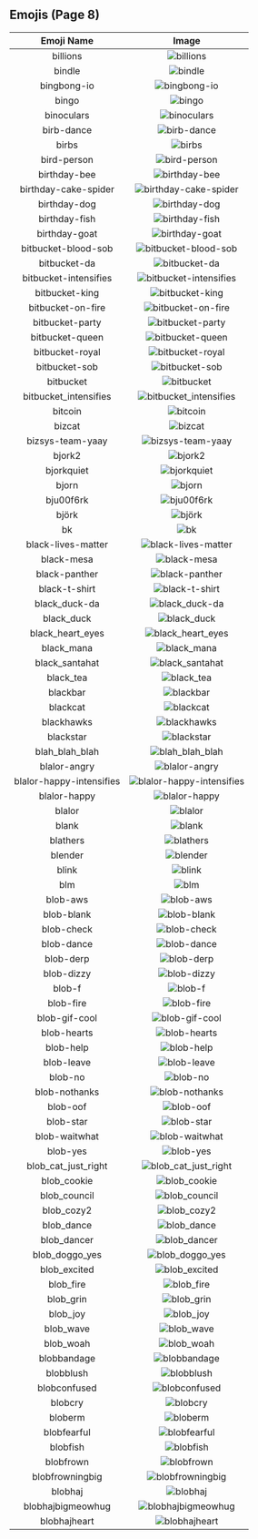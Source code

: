 
  ## Emojis (Page 8)
  |Emoji Name|Image|
  | :-: | :-: |
  |billions| ![billions](/output/billions.jpg)|
  |bindle| ![bindle](/output/bindle.png)|
  |bingbong-io| ![bingbong-io](/output/bingbong-io.jpg)|
  |bingo| ![bingo](/output/bingo.png)|
  |binoculars| ![binoculars](/output/binoculars.png)|
  |birb-dance| ![birb-dance](/output/birb-dance.gif)|
  |birbs| ![birbs](/output/birbs.jpg)|
  |bird-person| ![bird-person](/output/bird-person.png)|
  |birthday-bee| ![birthday-bee](/output/birthday-bee.png)|
  |birthday-cake-spider| ![birthday-cake-spider](/output/birthday-cake-spider.png)|
  |birthday-dog| ![birthday-dog](/output/birthday-dog.png)|
  |birthday-fish| ![birthday-fish](/output/birthday-fish.png)|
  |birthday-goat| ![birthday-goat](/output/birthday-goat.png)|
  |bitbucket-blood-sob| ![bitbucket-blood-sob](/output/bitbucket-blood-sob.png)|
  |bitbucket-da| ![bitbucket-da](/output/bitbucket-da.png)|
  |bitbucket-intensifies| ![bitbucket-intensifies](/output/bitbucket-intensifies.gif)|
  |bitbucket-king| ![bitbucket-king](/output/bitbucket-king.png)|
  |bitbucket-on-fire| ![bitbucket-on-fire](/output/bitbucket-on-fire.gif)|
  |bitbucket-party| ![bitbucket-party](/output/bitbucket-party.gif)|
  |bitbucket-queen| ![bitbucket-queen](/output/bitbucket-queen.png)|
  |bitbucket-royal| ![bitbucket-royal](/output/bitbucket-royal.png)|
  |bitbucket-sob| ![bitbucket-sob](/output/bitbucket-sob.png)|
  |bitbucket| ![bitbucket](/output/bitbucket.png)|
  |bitbucket_intensifies| ![bitbucket_intensifies](/output/bitbucket_intensifies.gif)|
  |bitcoin| ![bitcoin](/output/bitcoin.jpg)|
  |bizcat| ![bizcat](/output/bizcat.png)|
  |bizsys-team-yaay| ![bizsys-team-yaay](/output/bizsys-team-yaay.gif)|
  |bjork2| ![bjork2](/output/bjork2.png)|
  |bjorkquiet| ![bjorkquiet](/output/bjorkquiet.png)|
  |bjorn| ![bjorn](/output/bjorn.png)|
  |bju00f6rk| ![bju00f6rk](/output/bju00f6rk.png)|
  |björk| ![björk](/output/björk.png)|
  |bk| ![bk](/output/bk.png)|
  |black-lives-matter| ![black-lives-matter](/output/black-lives-matter.png)|
  |black-mesa| ![black-mesa](/output/black-mesa.png)|
  |black-panther| ![black-panther](/output/black-panther.png)|
  |black-t-shirt| ![black-t-shirt](/output/black-t-shirt.png)|
  |black_duck-da| ![black_duck-da](/output/black_duck-da.png)|
  |black_duck| ![black_duck](/output/black_duck.jpg)|
  |black_heart_eyes| ![black_heart_eyes](/output/black_heart_eyes.png)|
  |black_mana| ![black_mana](/output/black_mana.png)|
  |black_santahat| ![black_santahat](/output/black_santahat.png)|
  |black_tea| ![black_tea](/output/black_tea.png)|
  |blackbar| ![blackbar](/output/blackbar.jpg)|
  |blackcat| ![blackcat](/output/blackcat.jpg)|
  |blackhawks| ![blackhawks](/output/blackhawks.png)|
  |blackstar| ![blackstar](/output/blackstar.png)|
  |blah_blah_blah| ![blah_blah_blah](/output/blah_blah_blah.gif)|
  |blalor-angry| ![blalor-angry](/output/blalor-angry.png)|
  |blalor-happy-intensifies| ![blalor-happy-intensifies](/output/blalor-happy-intensifies.gif)|
  |blalor-happy| ![blalor-happy](/output/blalor-happy.png)|
  |blalor| ![blalor](/output/blalor.png)|
  |blank| ![blank](/output/blank.gif)|
  |blathers| ![blathers](/output/blathers.png)|
  |blender| ![blender](/output/blender.gif)|
  |blink| ![blink](/output/blink.gif)|
  |blm| ![blm](/output/blm.png)|
  |blob-aws| ![blob-aws](/output/blob-aws.png)|
  |blob-blank| ![blob-blank](/output/blob-blank.png)|
  |blob-check| ![blob-check](/output/blob-check.png)|
  |blob-dance| ![blob-dance](/output/blob-dance.gif)|
  |blob-derp| ![blob-derp](/output/blob-derp.png)|
  |blob-dizzy| ![blob-dizzy](/output/blob-dizzy.png)|
  |blob-f| ![blob-f](/output/blob-f.png)|
  |blob-fire| ![blob-fire](/output/blob-fire.gif)|
  |blob-gif-cool| ![blob-gif-cool](/output/blob-gif-cool.gif)|
  |blob-hearts| ![blob-hearts](/output/blob-hearts.gif)|
  |blob-help| ![blob-help](/output/blob-help.png)|
  |blob-leave| ![blob-leave](/output/blob-leave.gif)|
  |blob-no| ![blob-no](/output/blob-no.png)|
  |blob-nothanks| ![blob-nothanks](/output/blob-nothanks.png)|
  |blob-oof| ![blob-oof](/output/blob-oof.png)|
  |blob-star| ![blob-star](/output/blob-star.png)|
  |blob-waitwhat| ![blob-waitwhat](/output/blob-waitwhat.png)|
  |blob-yes| ![blob-yes](/output/blob-yes.png)|
  |blob_cat_just_right| ![blob_cat_just_right](/output/blob_cat_just_right.png)|
  |blob_cookie| ![blob_cookie](/output/blob_cookie.png)|
  |blob_council| ![blob_council](/output/blob_council.png)|
  |blob_cozy2| ![blob_cozy2](/output/blob_cozy2.png)|
  |blob_dance| ![blob_dance](/output/blob_dance.gif)|
  |blob_dancer| ![blob_dancer](/output/blob_dancer.gif)|
  |blob_doggo_yes| ![blob_doggo_yes](/output/blob_doggo_yes.png)|
  |blob_excited| ![blob_excited](/output/blob_excited.gif)|
  |blob_fire| ![blob_fire](/output/blob_fire.gif)|
  |blob_grin| ![blob_grin](/output/blob_grin.png)|
  |blob_joy| ![blob_joy](/output/blob_joy.png)|
  |blob_wave| ![blob_wave](/output/blob_wave.gif)|
  |blob_woah| ![blob_woah](/output/blob_woah.png)|
  |blobbandage| ![blobbandage](/output/blobbandage.png)|
  |blobblush| ![blobblush](/output/blobblush.png)|
  |blobconfused| ![blobconfused](/output/blobconfused.png)|
  |blobcry| ![blobcry](/output/blobcry.png)|
  |bloberm| ![bloberm](/output/bloberm.png)|
  |blobfearful| ![blobfearful](/output/blobfearful.png)|
  |blobfish| ![blobfish](/output/blobfish.png)|
  |blobfrown| ![blobfrown](/output/blobfrown.png)|
  |blobfrowningbig| ![blobfrowningbig](/output/blobfrowningbig.png)|
  |blobhaj| ![blobhaj](/output/blobhaj.png)|
  |blobhajbigmeowhug| ![blobhajbigmeowhug](/output/blobhajbigmeowhug.png)|
  |blobhajheart| ![blobhajheart](/output/blobhajheart.png)|
  